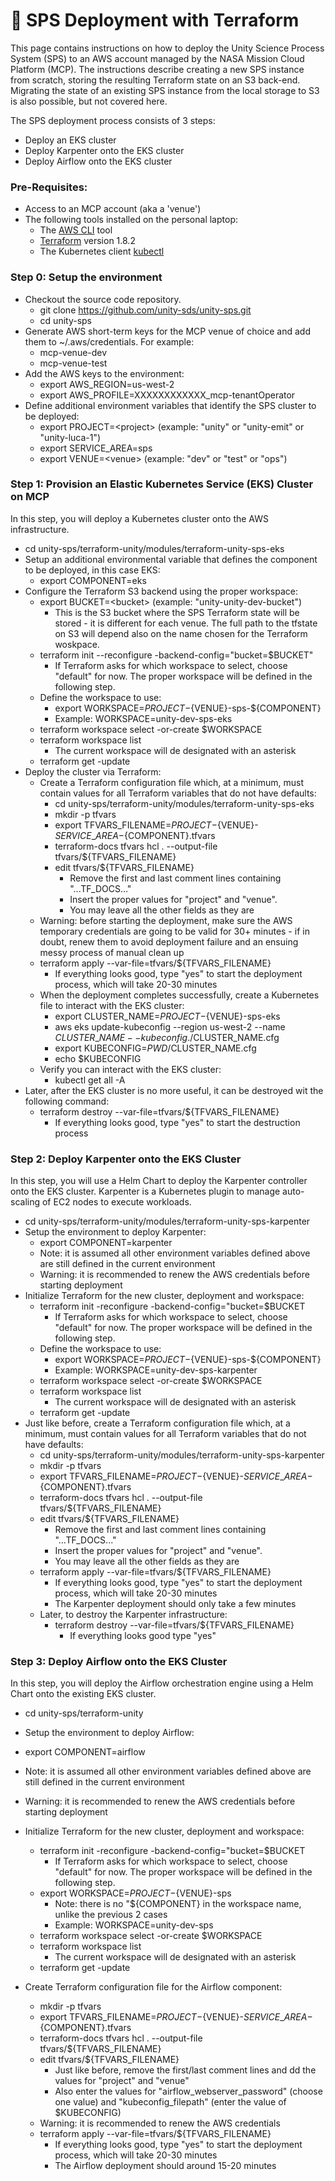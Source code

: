 # 🧱 SPS Deployment with Terraform

This page contains instructions on how to deploy the Unity Science Process System (SPS) to an AWS account managed by the NASA Mission Cloud Platform (MCP). The instructions describe creating a new SPS instance from scratch, storing the resulting Terraform state on an S3 back-end. Migrating the state of an existing SPS instance from the local storage to S3 is also possible, but not covered here.

The SPS deployment process consists of 3 steps:

* Deploy an EKS cluster
* Deploy Karpenter onto the EKS cluster
* Deploy Airflow onto the EKS cluster

### Pre-Requisites:

* Access to an MCP account (aka a 'venue')
* The following tools installed on the personal laptop:
  * The [AWS CLI](https://aws.amazon.com/cli/) tool
  * [Terraform](https://www.terraform.io/) version 1.8.2
  * The Kubernetes client [kubectl](https://kubernetes.io/docs/reference/kubectl/)

### Step 0: Setup the environment

* Checkout the source code repository.&#x20;
  * git clone https://github.com/unity-sds/unity-sps.git
  * cd unity-sps
* Generate AWS short-term keys for the MCP venue of choice and add them to \~/.aws/credentials. For example:
  * mcp-venue-dev
  * mcp-venue-test
* Add the AWS keys to the environment:
  * export AWS\_REGION=us-west-2
  * export AWS\_PROFILE=XXXXXXXXXXXX\_mcp-tenantOperator
* Define additional environment variables that identify the SPS cluster to be deployed:
  * export PROJECT=\<project> (example: "unity" or "unity-emit" or "unity-luca-1")
  * export SERVICE\_AREA=sps
  * export VENUE=\<venue> (example: "dev" or "test" or "ops")

### Step 1: Provision an Elastic Kubernetes Service (EKS) Cluster on MCP

In this step, you will deploy a Kubernetes cluster onto the AWS infrastructure.

* cd unity-sps/terraform-unity/modules/terraform-unity-sps-eks
* Setup an additional environmental variable that defines the component to be deployed, in this case EKS:
  * export COMPONENT=eks
* Configure the Terraform S3 backend using the proper workspace:
  * export BUCKET=\<bucket> (example: "unity-unity-dev-bucket")
    * This is the S3 bucket where the SPS Terraform state will be stored - it is different for each venue. The full path to the tfstate on S3 will depend also on the name chosen for the Terraform woskpace.
  * terraform init --reconfigure -backend-config="bucket=$BUCKET"
    * If Terraform asks for which workspace to select, choose "default" for now. The proper workspace will be defined in the following step.
  * Define the workspace to use:
    * export WORKSPACE=${PROJECT}-${VENUE}-sps-${COMPONENT}
    * Example: WORKSPACE=unity-dev-sps-eks
  * terraform workspace select -or-create $WORKSPACE
  * terraform workspace list
    * The current workspace will de designated with an asterisk
  * terraform get -update
* Deploy the cluster via Terraform:
  * Create a Terraform configuration file which, at a minimum, must contain values for all Terraform variables that do not have defaults:
    * cd unity-sps/terraform-unity/modules/terraform-unity-sps-eks
    * mkdir -p tfvars
    * export TFVARS\_FILENAME=${PROJECT}-${VENUE}-${SERVICE\_AREA}-${COMPONENT}.tfvars
    * terraform-docs tfvars hcl . --output-file tfvars/${TFVARS\_FILENAME}
    * edit tfvars/${TFVARS\_FILENAME}
      * Remove the first and last comment lines containing "...TF\_DOCS..."
      * Insert the proper values for "project" and "venue".
      * You may leave all the other fields as they are
  * Warning: before starting the deployment, make sure the AWS temporary credentials are going to be valid for 30+ minutes - if in doubt, renew them to avoid deployment failure and an ensuing messy process of manual clean up
  * terraform apply --var-file=tfvars/${TFVARS\_FILENAME}
    * If everything looks good, type "yes" to start the deployment process, which will take 20-30 minutes
  * When the deployment completes successfully, create a Kubernetes file to interact with the EKS cluster:
    * export CLUSTER\_NAME=${PROJECT}-${VENUE}-sps-eks
    * aws eks update-kubeconfig --region us-west-2 --name $CLUSTER\_NAME --kubeconfig ./$CLUSTER\_NAME.cfg
    * export KUBECONFIG=$PWD/$CLUSTER\_NAME.cfg
    * echo $KUBECONFIG
  * Verify you can interact with the EKS cluster:
    * kubectl get all -A
* Later, after the EKS cluster is no more useful, it can be destroyed wit the following command:
  * terraform destroy --var-file=tfvars/${TFVARS\_FILENAME}
    * If everything looks good, type "yes" to start the destruction process

### Step 2: Deploy Karpenter onto the EKS Cluster

In this step, you will use a Helm Chart to deploy the Karpenter controller onto the EKS cluster. Karpenter is a Kubernetes plugin to manage auto-scaling of EC2 nodes to execute workloads.

* cd unity-sps/terraform-unity/modules/terraform-unity-sps-karpenter
* Setup the environment to deploy Karpenter:
  * export COMPONENT=karpenter
  * Note: it is assumed all other environment variables defined above are still defined in the current environment
  * Warning: it is recommended to renew the AWS credentials before starting deployment
* Initialize Terraform for the new cluster, deployment and workspace:
  * terraform init -reconfigure -backend-config="bucket=$BUCKET
    * If Terraform asks for which workspace to select, choose "default" for now. The proper workspace will be defined in the following step.
  * Define the workspace to use:
    * export WORKSPACE=${PROJECT}-${VENUE}-sps-${COMPONENT}
    * Example: WORKSPACE=unity-dev-sps-karpenter
  * terraform workspace select -or-create $WORKSPACE
  * terraform workspace list
    * The current workspace will de designated with an asterisk
  * terraform get -update
* Just like before, create a Terraform configuration file which, at a minimum, must contain values for all Terraform variables that do not have defaults:
  * cd unity-sps/terraform-unity/modules/terraform-unity-sps-karpenter
  * mkdir -p tfvars
  * export TFVARS\_FILENAME=${PROJECT}-${VENUE}-${SERVICE\_AREA}-${COMPONENT}.tfvars
  * terraform-docs tfvars hcl . --output-file tfvars/${TFVARS\_FILENAME}
  * edit tfvars/${TFVARS\_FILENAME}
    * Remove the first and last comment lines containing "...TF\_DOCS..."
    * Insert the proper values for "project" and "venue".
    * You may leave all the other fields as they are
  * terraform apply --var-file=tfvars/${TFVARS\_FILENAME}
    * If everything looks good, type "yes" to start the deployment process, which will take 20-30 minutes
    * The Karpenter deployment should only take a few minutes
  * Later, to destroy the Karpenter infrastructure:
    * terraform destroy --var-file=tfvars/${TFVARS\_FILENAME}
      * If everything looks good type "yes"

### Step 3: Deploy Airflow onto the EKS Cluster

In this step, you will deploy the Airflow orchestration engine using a Helm Chart onto the existing EKS cluster.

* cd unity-sps/terraform-unity
* Setup the environment to deploy Airflow:
* export COMPONENT=airflow
* Note: it is assumed all other environment variables defined above are still defined in the current environment
* Warning: it is recommended to renew the AWS credentials before starting deployment
*   Initialize Terraform for the new cluster, deployment and workspace:



    * terraform init -reconfigure -backend-config="bucket=$BUCKET
      * If Terraform asks for which workspace to select, choose "default" for now. The proper workspace will be defined in the following step.
    * export WORKSPACE=${PROJECT}-${VENUE}-sps
      * Note: there is no "${COMPONENT} in the workspace name, unlike the previous 2 cases
      * Example: WORKSPACE=unity-dev-sps
    * terraform workspace select -or-create $WORKSPACE
    * terraform workspace list
      * The current workspace will de designated with an asterisk
    * terraform get -update
* Create  Terraform configuration file for the Airflow component:
  * mkdir -p tfvars
  * export TFVARS\_FILENAME=${PROJECT}-${VENUE}-${SERVICE\_AREA}-${COMPONENT}.tfvars
  * terraform-docs tfvars hcl . --output-file tfvars/${TFVARS\_FILENAME}
  * edit tfvars/${TFVARS\_FILENAME}
    * Just like before, remove the first/last comment lines and dd the values for "project" and "venue"
    * Also enter the values for "airflow\_webserver\_password" (choose one value) and "kubeconfig\_filepath" (enter the value of $KUBECONFIG)
  * Warning: it is recommended to renew the AWS credentials
  * terraform apply --var-file=tfvars/${TFVARS\_FILENAME}
    * If everything looks good, type "yes" to start the deployment process, which will take 20-30 minutes
    * The Airflow deployment should around 15-20 minutes
